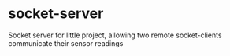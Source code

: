# socket-server
Socket server for little project, allowing two remote socket-clients communicate their sensor readings
